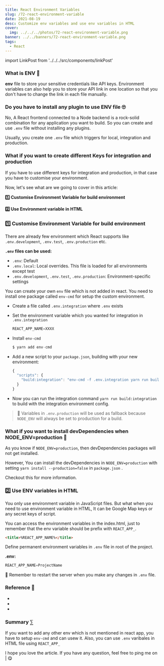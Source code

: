 ```yaml
---
title: React Environment Variables
slug: /72-react-environment-variable
date: 2021-08-19
desc: Customize env variables and use env variables in HTML
cover:
  img: ../../../photos/72-react-environment-variable.png
banner: ../../banners/72-react-environment-variable.png
tags:
  - React
---
```


import LinkPost from '../../../src/components/linkPost'

### <span class='first-letter'>W</span>hat is ENV 🤔

**env** file to store your sensitive credentials like API keys.
Environment variables can also help you to store your API link in one location so that you don't have to change the link in each file manually.

### Do you have to install any plugin to use ENV file 🙄

No, A React frontend connected to a Node backend is a rock-solid combination for any application you want to build. So you can create and use `.env` file without installing any plugins.

Usually, you create one `.env` file which triggers for local, integration and production.

### What if you want to create different Keys for integration and production

If you have to use different keys for integration and production, in that case you have to customise your environment.

Now, let's see what are we going to cover in this article:

**1️⃣ Customise Environment Variable for build environment**

**2️⃣ Use Environment variable in HTML**

### 1️⃣ Customise Environment Variable for build environment 

There are already few environment which React supports like `.env.development`, `.env.test`, `.env.production` etc.

**`.env` files can be used:**

- `.env`: Default
- `.env.local`: Local overrides. This file is loaded for all environments except test
- `.env.development`, `.env.test`, `.env.production`: Environment-specific settings

You can create your own `env` file which is not added in react. You need to install one package called `env-cmd` for setup the custom environment.

- Create a file called `.env.integration` where `.env` exists
- Set the environment variable which you wanted for integration in `.env.integration`

  ```js
  REACT_APP_NAME=XXXX
  ```

- Install `env-cmd`

    ```js
    $ yarn add env-cmd
    ```

- Add a new script to your `package.json`, building with your new environment:

    ```js
    {
      "scripts": {
        "build:integration": "env-cmd -f .env.integration yarn run build"
      }
    }
    ```

- Now you can run the integration command `yarn run build:integration` to build with the integration environment config.

> 📝 Variables in `.env.production` will be used as fallback because `NODE_ENV` will always be set to production for a build.

### What if you want to install devDependencies when NODE_ENV=production 🤔

As you know if `NODE_ENV=production`, then devDependencies packages will not get installed. 

However, You can install the devDependencies in `NODE_ENV=production` with setting  `yarn install --production=false` in `package.json` .

Checkout this <LinkPost href="https://classic.yarnpkg.com/en/docs/cli/install#toc-yarn-install-production-true-false" name="Link" /> for more information.

### 2️⃣ Use ENV variables in HTML

You only use environment variable in JavaScript files. But what when you need to use environment variable in HTML, It can be Google Map keys or any secret keys of script. 

You can access the environment variables in the index.html, just to remember that the env variable should be prefix with `REACT_APP_`.

```html
<title>%REACT_APP_NAME%</title>
```

Define permanent environment variables in `.env` file in root of the project.

**.env:**

```js
REACT_APP_NAME=ProjectName
```

📝 Remember to restart the server when you make any changes in `.env` file.

### Reference 🧐

- <LinkPost href="https://create-react-app.dev/docs/adding-custom-environment-variables/" name="CRA adding custom environment variables" />
- <LinkPost href="https://create-react-app.dev/docs/deployment/#customizing-environment-variables-for-arbitrary-build-environments" name="CRA deployment docs" />
- <LinkPost href="https://create-react-app.dev/docs/deployment/#customizing-environment-variables-for-arbitrary-build-environments" name="CRA env variables for build env" />

### Summary ⅀

If you want to add any other env which is not mentioned in react app, you have to setup `env-cmd` and can usew it. Also, you can use `.env` varibales in HTML file using `REACT_APP_`

I hope you love the article. If you have any question, feel free to ping me on <LinkPost href='https://twitter.com/suprabhasupi' name='Twitter' /> | <LinkPost href='http://instagram.com/suprabhasupi' name='Instagram' /> 😋